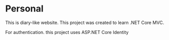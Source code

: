 # Personal

This is diary-like website. This project was created to learn .NET Core MVC. 

For authentication. this project uses ASP.NET Core Identity
